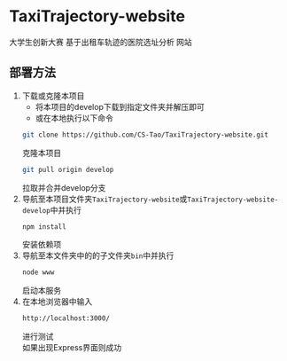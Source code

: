 # TaxiTrajectory-website
大学生创新大赛 基于出租车轨迹的医院选址分析 网站
## 部署方法
1. 下载或克隆本项目<br>
    * 将本项目的develop下载到指定文件夹并解压即可<br>
    * 或在本地执行以下命令<br>
    ```Bash
    git clone https://github.com/CS-Tao/TaxiTrajectory-website.git
    ```
    克隆本项目<br>
    ```Bash
    git pull origin develop
    ```
    拉取并合并develop分支<br>
2. 导航至本项目文件夹`TaxiTrajectory-website`或`TaxiTrajectory-website-develop`中并执行<br>
    ```Bash
    npm install
    ```
    安装依赖项<br>
3. 导航至本文件夹中的的子文件夹`bin`中并执行<br>
    ```Bash
    node www
    ```
    启动本服务<br>
4. 在本地浏览器中输入<br>
    ```Bash
    http://localhost:3000/
    ```
    进行测试<br>
    如果出现Express界面则成功
